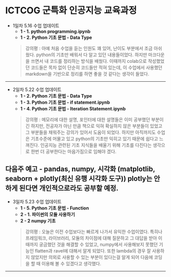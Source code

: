 # ICTCOG 군특화 인공지능 교육과정

* 1일차 5.16 수업 업데이트
  * **1 - 1. python programming.ipynb** 
  * **1 - 2. Python 기초 문법 - Data Type**
  > 강의평 : 아예 처음 수업을 듣는 인원도 꽤 있어, 난이도 부분에서 조금 아쉬웠다. python의 기초만 배워서 다 알고 있던 내용들이었다. 하지만  마크다운을 쓰면서 내 코드를 정리하는 방식을 배웠다. 이때까지 colab으로 작성했었던 코드들은 목차 없이 단순히 코드들만 적혀 있는데, 이 수업에서 사용했던 markdown을 기반으로 정리를 하면 좋을 것 같다는 생각이 들었다.
---
* 2일차 5.22 수업 업데이트
  * **1 - 2. Python 기초 문법 - Data Type**
  * **1 - 3. Python 기초 문법 - if statement.ipynb**
  * **1 - 4. Python 기초 문법 - Iteration Statement.ipynb**
  > 강의평 : 메모리에 대한 설명, 포인터에 대한 설명들은 이미 공부했던 부분이긴 하지만, 전공자가 아닌 만큼 책으로 익혀 확실하지 않은 부분들이 있었고 그 부분들을 채워주는 강의가 있어서 도움이 되었다. 하지만 아직까지도 수업은 기초수준에 머물고 있고 python의 기초만 익히고 있기 때문에 쉽다고 느껴진다. 인공지능 관련된 기초 지식들을 배울기 위해 기초를 다진다는 생각으로 한번 더 공부한다는 마음가짐으로 임해야 겠다.

다음주 예고 - pandas, numpy, 시각화 (matplotlib, seaborn + plotly(최신 유행 시각화 도구))
plotly는 안하게 된다면 개인적으로라도 공부할 예정.
---
* 3일차 5.23 수업 업데이트
  * **1 - 5. Python 기초 문법 - Function**
  * **2 - 1. 파이썬의 모듈 사용하기**
  * **2 - 2 numpy 기초**
  > 강의평 : 오늘은 이전 수업보다는 빠르게 나가서 유익한 수업이였다. 특히나 프레임워크, 라이브러리, 모듈의 차이점에 대해 질문하고 그 대답을 받아 이때까지 궁금했던 것을 해결할 수 있었고, numpy에서 사용해보지 못했던 기능인 flatten과 ravel에 대해서 알게 되었다. 또한 lambda의 경우 잘 사용하지 않았지만 의외로 사용할 수 있는 부분이 있다는걸 알게 되어 다음에 코딩을 할 때 이용해 볼 수 있겠다고 생각했다.
---

